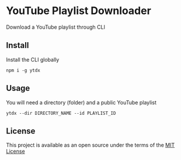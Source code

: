 # YouTube Playlist Downloader
Download a YouTube playlist through CLI

## Install
Install the CLI globally
```
npm i -g ytdx
```

## Usage
You will need a directory (folder) and a public YouTube playlist
```
ytdx --dir DIRECTORY_NAME --id PLAYLIST_ID
```

## License
This project is available as an open source under the terms of the [MIT License](https://github.com/codingstudios/ytdx/blob/main/LICENSE)


